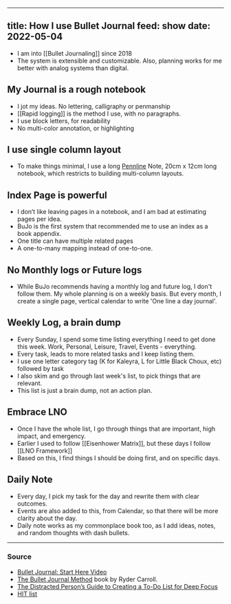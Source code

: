 
---
title: How I use Bullet Journal
feed: show
date: 2022-05-04
---

- I am into [[Bullet Journaling]] since 2018
- The system is extensible and customizable. Also, planning works for me better with analog systems than digital.

## My Journal is a rough notebook

- I jot my ideas. No lettering, calligraphy or penmanship
- [[Rapid logging]] is the method I use, with no paragraphs.
- I use block letters, for readability
- No multi-color annotation, or highlighting

## I use single column layout

- To make things minimal, I use a long [Pennline](https://www.williampenn.net/pennline/quikrite) Note, 20cm x 12cm long notebook, which restricts to building multi-column layouts.

## Index Page is powerful

- I don’t like leaving pages in a notebook, and I am bad at estimating pages per idea.
- BuJo is the first system that recommended me to use an index as a book appendix.
- One title can have multiple related pages
- A one-to-many mapping instead of one-to-one.

## No Monthly logs or Future logs

- While BuJo recommends having a monthly log and future log, I don't follow them. My whole planning is on a weekly basis. But every month, I create a single page, vertical calendar to write 'One line a day journal'.

## Weekly Log, a brain dump

- Every Sunday, I spend some time listing everything I need to get done this week. Work, Personal, Leisure, Travel, Events - everything.
- Every task, leads to more related tasks and I keep listing them.
- I use one letter category tag (K for Kaleyra, L for Little Black Choux, etc) followed by task
- I also skim and go through last week's list, to pick things that are relevant.
- This list is just a brain dump, not an action plan.

## Embrace LNO

- Once I have the whole list, I go through things that are important, high impact, and emergency.
- Earlier I used to follow [[Eisenhower Matrix]], but these days I follow [[LNO Framework]]
- Based on this, I find things I should be doing first, and on specific days.

## Daily Note

- Every day, I pick my task for the day and rewrite them with clear outcomes.
- Events are also added to this, from Calendar, so that there will be more clarity about the day.
- Daily note works as my commonplace book too, as I add ideas, notes, and random thoughts with dash bullets.

---
### Source
- [Bullet Journal: Start Here Video](https://www.youtube.com/watch?v=fm15cmYU0IM)
- [The Bullet Journal Method](https://amzn.to/3aBfSSq) book by Ryder Carroll.
- [The Distracted Person’s Guide to Creating a To-Do List for Deep Focus](https://medium.com/mind-cafe/the-distracted-persons-guide-to-creating-a-to-do-list-for-deep-focus-38e5ea731ff)
- [HIT list](https://www.lifehack.org/876080/weekly-to-do-lists)